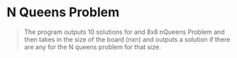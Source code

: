 # N Queens Problem
> The program outputs 10 solutions for and 8x8 nQueens Problem and then takes in the size of the board (nxn) and outputs a solution if there are any for the N queens problem for that size.
